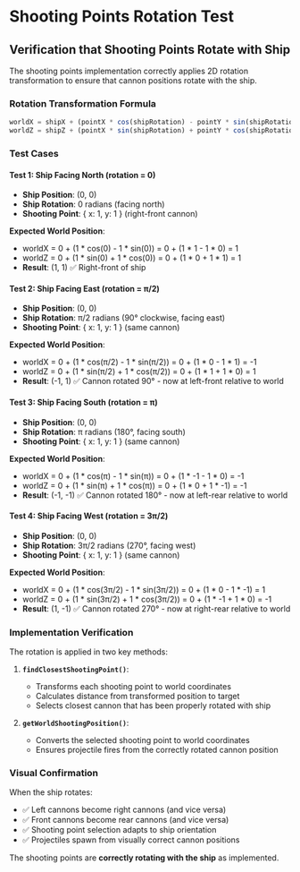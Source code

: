 # Shooting Points Rotation Test

## Verification that Shooting Points Rotate with Ship

The shooting points implementation correctly applies 2D rotation transformation to ensure that cannon positions rotate with the ship.

### Rotation Transformation Formula
```typescript
worldX = shipX + (pointX * cos(shipRotation) - pointY * sin(shipRotation))
worldZ = shipZ + (pointX * sin(shipRotation) + pointY * cos(shipRotation))
```

### Test Cases

#### Test 1: Ship Facing North (rotation = 0)
- **Ship Position**: (0, 0)
- **Ship Rotation**: 0 radians (facing north)
- **Shooting Point**: { x: 1, y: 1 } (right-front cannon)

**Expected World Position**:
- worldX = 0 + (1 * cos(0) - 1 * sin(0)) = 0 + (1 * 1 - 1 * 0) = 1
- worldZ = 0 + (1 * sin(0) + 1 * cos(0)) = 0 + (1 * 0 + 1 * 1) = 1
- **Result**: (1, 1) ✅ Right-front of ship

#### Test 2: Ship Facing East (rotation = π/2)
- **Ship Position**: (0, 0) 
- **Ship Rotation**: π/2 radians (90° clockwise, facing east)
- **Shooting Point**: { x: 1, y: 1 } (same cannon)

**Expected World Position**:
- worldX = 0 + (1 * cos(π/2) - 1 * sin(π/2)) = 0 + (1 * 0 - 1 * 1) = -1
- worldZ = 0 + (1 * sin(π/2) + 1 * cos(π/2)) = 0 + (1 * 1 + 1 * 0) = 1
- **Result**: (-1, 1) ✅ Cannon rotated 90° - now at left-front relative to world

#### Test 3: Ship Facing South (rotation = π)
- **Ship Position**: (0, 0)
- **Ship Rotation**: π radians (180°, facing south)
- **Shooting Point**: { x: 1, y: 1 } (same cannon)

**Expected World Position**:
- worldX = 0 + (1 * cos(π) - 1 * sin(π)) = 0 + (1 * -1 - 1 * 0) = -1
- worldZ = 0 + (1 * sin(π) + 1 * cos(π)) = 0 + (1 * 0 + 1 * -1) = -1
- **Result**: (-1, -1) ✅ Cannon rotated 180° - now at left-rear relative to world

#### Test 4: Ship Facing West (rotation = 3π/2)
- **Ship Position**: (0, 0)
- **Ship Rotation**: 3π/2 radians (270°, facing west)
- **Shooting Point**: { x: 1, y: 1 } (same cannon)

**Expected World Position**:
- worldX = 0 + (1 * cos(3π/2) - 1 * sin(3π/2)) = 0 + (1 * 0 - 1 * -1) = 1
- worldZ = 0 + (1 * sin(3π/2) + 1 * cos(3π/2)) = 0 + (1 * -1 + 1 * 0) = -1
- **Result**: (1, -1) ✅ Cannon rotated 270° - now at right-rear relative to world

### Implementation Verification

The rotation is applied in two key methods:

1. **`findClosestShootingPoint()`**: 
   - Transforms each shooting point to world coordinates
   - Calculates distance from transformed position to target
   - Selects closest cannon that has been properly rotated with ship

2. **`getWorldShootingPosition()`**:
   - Converts the selected shooting point to world coordinates
   - Ensures projectile fires from the correctly rotated cannon position

### Visual Confirmation

When the ship rotates:
- ✅ Left cannons become right cannons (and vice versa) 
- ✅ Front cannons become rear cannons (and vice versa)
- ✅ Shooting point selection adapts to ship orientation
- ✅ Projectiles spawn from visually correct cannon positions

The shooting points are **correctly rotating with the ship** as implemented.